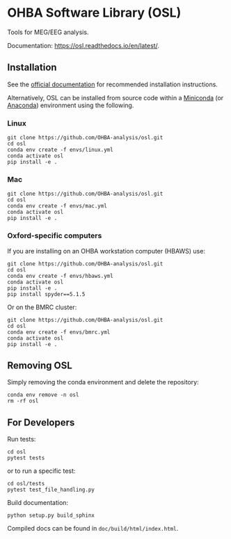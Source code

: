# OHBA Software Library (OSL)

Tools for MEG/EEG analysis.

Documentation: https://osl.readthedocs.io/en/latest/.

## Installation

See the [official documentation](https://osl.readthedocs.io/en/latest/install.html) for recommended installation instructions.

Alternatively, OSL can be installed from source code within a [Miniconda](https://docs.conda.io/projects/miniconda/en/latest/miniconda-install.html) (or [Anaconda](https://docs.anaconda.com/free/anaconda/install/index.html)) environment using the following.

### Linux

```
git clone https://github.com/OHBA-analysis/osl.git
cd osl
conda env create -f envs/linux.yml
conda activate osl
pip install -e .
```

### Mac

```
git clone https://github.com/OHBA-analysis/osl.git
cd osl
conda env create -f envs/mac.yml
conda activate osl
pip install -e .
```

### Oxford-specific computers

If you are installing on an OHBA workstation computer (HBAWS) use:
```
git clone https://github.com/OHBA-analysis/osl.git
cd osl
conda env create -f envs/hbaws.yml
conda activate osl
pip install -e .
pip install spyder==5.1.5
```

Or on the BMRC cluster:
```
git clone https://github.com/OHBA-analysis/osl.git
cd osl
conda env create -f envs/bmrc.yml
conda activate osl
pip install -e .
```

## Removing OSL

Simply removing the conda environment and delete the repository:
```
conda env remove -n osl
rm -rf osl
```

## For Developers

Run tests:
```
cd osl
pytest tests
```
or to run a specific test:
```
cd osl/tests
pytest test_file_handling.py
```

Build documentation:
```
python setup.py build_sphinx
```
Compiled docs can be found in `doc/build/html/index.html`.
